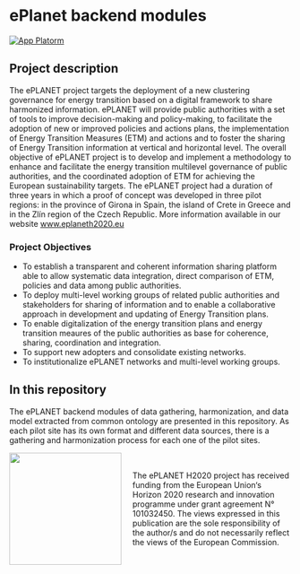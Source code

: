 # ePlanet backend modules
[![App Platorm](https://www.eplaneth2020.eu/wp-content/uploads/2021/12/eplanet.png)](https://www.eplaneth2020.eu)

## Project description
The ePLANET project targets the deployment of a new clustering governance for energy transition based on a digital framework to share harmonized information.
ePLANET will provide public authorities with a set of tools to improve decision-making and policy-making, to facilitate the adoption of new or improved policies and actions plans, the implementation of Energy Transition Measures (ETM) and actions and to foster the sharing of Energy Transition information at vertical and horizontal level.
The overall objective of ePLANET project is to develop and implement a methodology to enhance and facilitate the energy transition multilevel governance of public authorities, and the coordinated adoption of ETM for achieving the European sustainability targets.
The ePLANET project had a duration of three years in which a proof of concept was developed in three pilot regions: in the province of Girona in Spain, the island of Crete in Greece and in the Zlín region of the Czech Republic.
More information available in our website
www.eplaneth2020.eu

### Project Objectives
- To establish a transparent and coherent information sharing platform able to allow systematic data integration, direct comparison of ETM, policies and data among public authorities.
- To deploy multi-level working groups of related public authorities and stakeholders for sharing of information and to enable a collaborative approach in development and updating of Energy Transition plans.
- To enable digitalization of the energy transition plans and energy transition meaures of the public authorities as base for coherence, sharing, coordination and integration.
- To support new adopters and consolidate existing networks.
- To institutionalize ePLANET networks and multi-level working groups.

## In this repository
The ePLANET backend modules of data gathering, harmonization, and data model extracted from common ontology are presented in this repository.
As each pilot site has its own format and different data sources, there is a gathering and harmonization process for each one of the pilot sites.

<div style="display: flex; align-items: center;">
    <img src="https://www.eplaneth2020.eu/wp-content/uploads/2021/12/ue.png" style="width: 200px; margin-right: 20px;">
    <p>The ePLANET H2020 project has received funding from the European Union‘s Horizon 2020 research and innovation programme under grant agreement N° 101032450. The views expressed in this publication are the sole responsibility of the author/s and do not necessarily reflect the views of the European Commission.</p>
</div>



